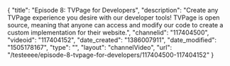 {
    "title": "Episode 8: TVPage for Developers",
    "description": "Create any TVPage experience you desire with our developer tools! TVPage is open source, meaning that anyone can access and modify our code to create a custom implementation for their website.",
    "channelid": "117404500",
    "videoid": "117404152",
    "date_created": "1386007911",
    "date_modified": "1505178167",
    "type": "",
    "layout": "channelVideo",
    "url": "\/testeeee\/episode-8-tvpage-for-developers\/117404500-117404152"
}